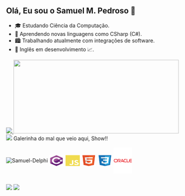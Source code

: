 ## Olá, Eu sou o Samuel M. Pedroso 👋

- 🎓 Estudando Ciência da Computação.
- 🌱 Aprendendo novas linguagens como CSharp (C#).
- 🏙 Trabalhando atualmente com integrações de software.
- 👅 Inglês em desenvolvimento 📈.

<div >
  <a href="https://github.com/SamuelMPedroso">
  <img height="155em" src="https://github-readme-stats.vercel.app/api?username=SamuelMPedroso&show_icons=true&theme=vue-dark&include_all_commits=true&count_private=true"/>
  <img height="200" width="450" src="https://github-readme-stats.vercel.app/api/top-langs/?username=SamuelMPedroso&layout=compact&langs_count=7&theme=vue-dark"/>
</div>

<div align='left'>
  <a href="#"><img src="https://badges.pufler.dev/visits/SamuelMPedroso/SamuelMPedroso"></a> Galerinha do mal que veio aqui, Show!!
</div>
  
<div style="display: inline_block"><br>
  <img align="center" alt="Samuel-Delphi" height="30" width="30" src="https://user-images.githubusercontent.com/3423282/123477765-e4013700-d5d4-11eb-876c-de9aab52153b.png">
  <img align="center" alt="Samuel-Csharp" height="30" width="40" src="https://raw.githubusercontent.com/devicons/devicon/master/icons/csharp/csharp-original.svg">
  <img align="center" alt="Samuel-Js" height="30" width="40" src="https://raw.githubusercontent.com/devicons/devicon/master/icons/javascript/javascript-plain.svg">
  <img align="center" alt="Samuel-HTML" height="30" width="40" src="https://raw.githubusercontent.com/devicons/devicon/master/icons/html5/html5-original.svg">
  <img align="center" alt="Samuel-CSS" height="30" width="40" src="https://raw.githubusercontent.com/devicons/devicon/master/icons/css3/css3-original.svg">
  <img align="center" alt="Samuel-Oracle" height="70" width="50" src="https://github.com/devicons/devicon/blob/master/icons/oracle/oracle-original.svg">
</div>
   
##
  
<div> 
  <a href = "mailto:samuel_pedroso01@hotmail.com"><img src="https://img.shields.io/badge/-Gmail-%23333?style=for-the-badge&logo=gmail&logoColor=white" target="_blank"></a>
  <a href="https://www.linkedin.com/in/samuel-maria-pedroso-3a5bb6192" target="_blank"><img src="https://img.shields.io/badge/-LinkedIn-%230077B5?style=for-the-badge&logo=linkedin&logoColor=white" target="_blank"></a> 
  
<!-- ![ Animação de cobra ](https://github.com/SamuelMPedroso/SamuelMPedroso/blob/output/github-contribution-grid-snake.svg) -->
</div>
